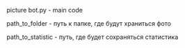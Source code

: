 picture bot.py - main code

path_to_folder - путь к папке, где будут храниться фото

path_to_statistic - путь, где будет сохраняться статистика
